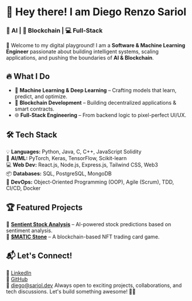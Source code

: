 # 🚀 Hey there! I am Diego Renzo Sariol  
### 🧠 AI | 🔗 Blockchain | 💻 Full-Stack  

👋 Welcome to my digital playground! I am a **Software & Machine Learning Engineer** passionate about building intelligent systems, scaling applications, and pushing the boundaries of **AI & Blockchain**.  

## 🔥 What I Do  
- 🤖 **Machine Learning & Deep Learning** – Crafting models that learn, predict, and optimize.  
- 🔗 **Blockchain Development** – Building decentralized applications & smart contracts.  
- 🌐 **Full-Stack Engineering** – From backend logic to pixel-perfect UI/UX.  

## 🛠 Tech Stack  
💡 **Languages:** Python, Java, C, C++, JavaScript Solidity  
🧠 **AI/ML:** PyTorch, Keras, TensorFlow, Scikit-learn  
💻 **Web Dev:** React.js, Node.js, Express.js, Tailwind CSS, Web3  
📦 **Databases:** SQL, PostgreSQL, MongoDB  
🚀 **DevOps:** Object-Oriented Programming (OOP), Agile (Scrum), TDD, CI/CD, Docker

## 🏆 Featured Projects  
🔹 **[Sentient Stock Analysis](https://github.com/sariold/Research-Papers/blob/main/Sentient%20Stocks%20-%20Discovering%20Market%20Mysteries%20Through%20Sectorized%20Sentiment%20Analysis%20and%20Predictive%20Modeling.pdf)** – AI-powered stock predictions based on sentiment analysis.  
🔹 **[$MATIC Stone](https://github.com/sariold/Matic-Stone)** – A blockchain-based NFT trading card game.  

## 📬 Let's Connect!  
💼 [LinkedIn](https://linkedin.com/in/sariold/)  
📂 [GitHub](https://github.com/sariold)  
📧 diego@sariol.dev
Always open to exciting projects, collaborations, and tech discussions. Let's build something awesome! 🚀🔥  
